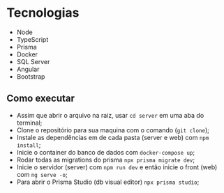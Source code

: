 # Tecnologias

* Node
* TypeScript
* Prisma
* Docker
* SQL Server
* Angular
* Bootstrap

## Como executar

* Assim que abrir o arquivo na raiz, usar ```cd server``` em uma aba do terminal;
* Clone o repositório para sua maquina com o comando (```git clone```);
* Instale as dependências em de cada pasta (server e web) com ```npm install```;
* Inicie o container do banco de dados com ```docker-compose up```;
* Rodar todas as migrations do prisma ```npx prisma migrate dev```;
* Inicie o servidor (server) com ```npm run dev``` e então inicie o front (web) com ```ng serve -o```;
* Para abrir o Prisma Studio (db visual editor) ```npx prisma studio```;
